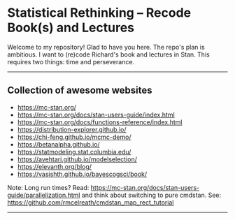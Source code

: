 # Statistical Rethinking – Recode Book(s) and Lectures

Welcome to my repository! Glad to have you here. The repo's plan is ambitious.
I want to (re)code Richard's book and lectures in Stan. This requires two
things: time and perseverance. 

---

## Collection of awesome websites

- https://mc-stan.org/
- https://mc-stan.org/docs/stan-users-guide/index.html
- https://mc-stan.org/docs/functions-reference/index.html
- https://distribution-explorer.github.io/
- https://chi-feng.github.io/mcmc-demo/
- https://betanalpha.github.io/
- https://statmodeling.stat.columbia.edu/
- https://avehtari.github.io/modelselection/
- https://elevanth.org/blog/
- https://vasishth.github.io/bayescogsci/book/

Note: Long run times? Read:
https://mc-stan.org/docs/stan-users-guide/parallelization.html and think about
switching to pure cmdstan. See: https://github.com/rmcelreath/cmdstan_map_rect_tutorial

---

[^1]: https://github.com/rmcelreath/rethinking

[^2]: http://bayespsychometrics.com/

[^3]: https://mc-stan.org/

[^4]: https://mc-stan.org/docs/2_29/reference-manual/hamiltonian-monte-carlo.html

[^5]: http://www.stat.columbia.edu/~gelman/book/

